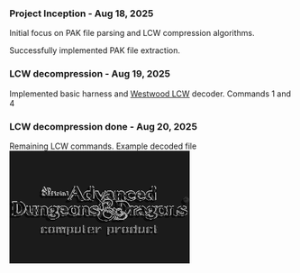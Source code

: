 ### Project Inception - Aug 18, 2025
Initial focus on PAK file parsing and LCW compression algorithms.

Successfully implemented PAK file extraction.

### LCW decompression - Aug 19, 2025
Implemented basic harness and [Westwood LCW](https://moddingwiki.shikadi.net/wiki/Westwood_LCW) decoder. Commands 1 and 4

### LCW decompression done  - Aug 20, 2025
Remaining LCW commands. Example decoded file ![Dungeons&Dragons](images/DAND.CMP.png)



